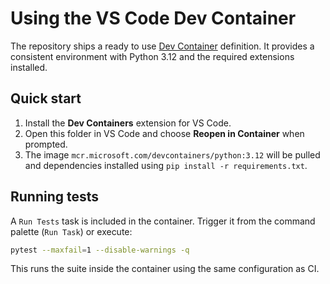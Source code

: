 # Using the VS Code Dev Container

The repository ships a ready to use [Dev Container](https://code.visualstudio.com/docs/devcontainers/containers) definition.
It provides a consistent environment with Python 3.12 and the required extensions installed.

## Quick start

1. Install the **Dev Containers** extension for VS Code.
2. Open this folder in VS Code and choose **Reopen in Container** when prompted.
3. The image `mcr.microsoft.com/devcontainers/python:3.12` will be pulled and dependencies installed using `pip install -r requirements.txt`.

## Running tests

A `Run Tests` task is included in the container. Trigger it from the command palette (`Run Task`) or execute:

```bash
pytest --maxfail=1 --disable-warnings -q
```

This runs the suite inside the container using the same configuration as CI.
